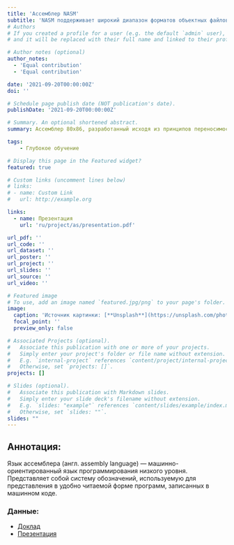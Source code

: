 ```yaml
---
title: 'Ассемблер NASM'
subtitle: 'NASM поддерживает широкий диапазон форматов объектных файлов, включая форматы Linux a.out и ELF, NetBSD/FreeBSD, COFF, Microsoft 16-bit OBJ и Win32'
# Authors
# If you created a profile for a user (e.g. the default `admin` user), write the username (folder name) here
# and it will be replaced with their full name and linked to their profile.

# Author notes (optional)
author_notes:
  - 'Equal contribution'
  - 'Equal contribution'

date: '2021-09-20T00:00:00Z'
doi: ''

# Schedule page publish date (NOT publication's date).
publishDate: '2021-09-20T00:00:00Z'

# Summary. An optional shortened abstract.
summary: Ассемблер 80x86, разработанный исходя из принципов переносимости и модульности

tags:
    - Глубокое обучение

# Display this page in the Featured widget?
featured: true

# Custom links (uncomment lines below)
# links:
# - name: Custom Link
#   url: http://example.org

links:
  - name: Презентация
    url: 'ru/project/as/presentation.pdf'

url_pdf: ''
url_code: ''
url_dataset: ''
url_poster: ''
url_project: ''
url_slides: ''
url_source: ''
url_video: ''

# Featured image
# To use, add an image named `featured.jpg/png` to your page's folder.
image:
  caption: 'Источник картинки: [**Unsplash**](https://unsplash.com/photos/hvSr_CVecVI)'
  focal_point: ''
  preview_only: false

# Associated Projects (optional).
#   Associate this publication with one or more of your projects.
#   Simply enter your project's folder or file name without extension.
#   E.g. `internal-project` references `content/project/internal-project/index.md`.
#   Otherwise, set `projects: []`.
projects: []

# Slides (optional).
#   Associate this publication with Markdown slides.
#   Simply enter your slide deck's filename without extension.
#   E.g. `slides: "example"` references `content/slides/example/index.md`.
#   Otherwise, set `slides: ""`.
slides: ""
---
```


## Аннотация:

Язык ассемблера (англ. assembly language) — машинно-ориентированный язык программирования низкого уровня. Представляет собой систему обозначений, используемую для представления в удобно читаемой форме программ, записанных в машинном коде.

### Данные:

* [Доклад](as.pdf)
* [Презентация](presentation.pdf)
